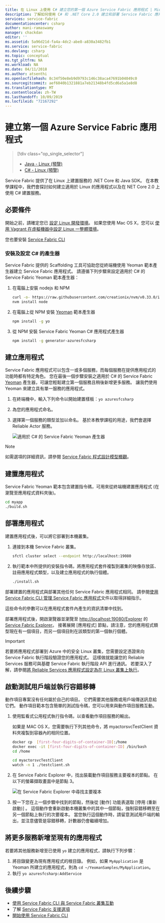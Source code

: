 ```yaml
---
title: 在 Linux 上使用 C# 建立您的第一個 Azure Service Fabric 應用程式 | Microsoft Docs
description: 了解如何使用 C# 和 .NET Core 2.0 建立和部署 Service Fabric 應用程式。
services: service-fabric
documentationcenter: csharp
author: mani-ramaswamy
manager: chackdan
editor: ''
ms.assetid: 5a96d21d-fa4a-4dc2-abe8-a830a3482fb1
ms.service: service-fabric
ms.devlang: csharp
ms.topic: conceptual
ms.tgt_pltfrm: NA
ms.workload: NA
ms.date: 04/11/2018
ms.author: atsenthi
ms.openlocfilehash: 8c34f50e8eb9d9793c146c38aca47691b04049c0
ms.sourcegitcommit: aef6040b1321881a7eb21348b4fd5cd6a5a1e8d8
ms.translationtype: MT
ms.contentlocale: zh-TW
ms.lasthandoff: 10/09/2019
ms.locfileid: "72167292"
---
```

# <a name="create-your-first-azure-service-fabric-application"></a>建立第一個 Azure Service Fabric 應用程式
> [!div class="op_single_selector"]
> * [Java - Linux (預覽)](service-fabric-create-your-first-linux-application-with-java.md)
> * [C# - Linux (預覽)](service-fabric-create-your-first-linux-application-with-csharp.md)
>
>

Service Fabric 提供了在 Linux 上建置服務的 .NET Core 和 Java SDK。 在本教學課程中，我們會探討如何建立適用於 Linux 的應用程式以及在 NET Core 2.0 上使用 C# 建置服務。

## <a name="prerequisites"></a>必要條件
開始之前，請確定您已 [設定 Linux 開發環境](service-fabric-get-started-linux.md)。 如果您使用 Mac OS X，您可以 [使用 Vagrant 在虛擬機器中設定 Linux 一整體環境](service-fabric-get-started-mac.md)。

您也要安裝 [Service Fabric CLI](service-fabric-cli.md)

### <a name="install-and-set-up-the-generators-for-c"></a>安裝及設定 C# 的產生器
Service Fabric 提供的 Scaffolding 工具可協助您從終端機使用 Yeoman 範本產生器建立 Service Fabric 應用程式。 請遵循下列步驟來設定適用於 C# 的 Service Fabric Yeoman 範本產生器：

1. 在電腦上安裝 nodejs 和 NPM

   ```bash
   curl -o- https://raw.githubusercontent.com/creationix/nvm/v0.33.0/install.sh | bash 
   nvm install node 
   ```
2. 在電腦上從 NPM 安裝 [Yeoman](https://yeoman.io/) 範本產生器

   ```bash
   npm install -g yo
   ```
3. 從 NPM 安裝 Service Fabric Yeoman C# 應用程式產生器

   ```bash
   npm install -g generator-azuresfcsharp
   ```

## <a name="create-the-application"></a>建立應用程式
Service Fabric 應用程式可以包含一或多個服務，而每個服務在提供應用程式的功能時都有特定角色。 您在最後一個步驟安裝之適用於 C# 的 Service Fabric [Yeoman](https://yeoman.io/) 產生器，可讓您輕鬆建立第一個服務且稍後新增更多服務。 讓我們使用 Yeoman 來建立具有單一服務的應用程式。

1. 在終端機中，輸入下列命令以開始建置樣板︰`yo azuresfcsharp`
2. 為您的應用程式命名。
3. 選擇第一個服務的類型並加以命名。 基於本教學課程的用途，我們會選擇 Reliable Actor 服務。

   ![適用於 C# 的 Service Fabric Yeoman 產生器][sf-yeoman]

> [!NOTE]
> 如需選項的詳細資訊，請參閱 [Service Fabric 程式設計模型概觀](service-fabric-choose-framework.md)。
>
>

## <a name="build-the-application"></a>建置應用程式
Service Fabric Yeoman 範本包含建置指令碼，可用來從終端機建置應用程式 (在瀏覽至應用程式資料夾後)。

  ```sh
 cd myapp
 ./build.sh
  ```

## <a name="deploy-the-application"></a>部署應用程式

建置應用程式後，可以將它部署到本機叢集。

1. 連接到本機 Service Fabric 叢集。

    ```bash
    sfctl cluster select --endpoint http://localhost:19080
    ```

2. 執行範本中所提供的安裝指令碼，將應用程式套件複製到叢集的映像存放區、註冊應用程式類型，以及建立應用程式的執行個體。

    ```bash
    ./install.sh
    ```

部署建置的應用程式與部署其他任何 Service Fabric 應用程式相同。 請參閱[使用 Service Fabric CLI 管理 Service Fabric 應用程式](service-fabric-application-lifecycle-sfctl.md)文件以取得詳細指示。

這些命令的參數可以在應用程式套件內產生的資訊清單中找到。

部署應用程式後，開啟瀏覽器並瀏覽至 [http://localhost:19080/Explorer](http://localhost:19080/Explorer) 的 [Service Fabric Explorer](service-fabric-visualizing-your-cluster.md)。 接著展開 [應用程式] 節點，請注意，您的應用程式類型現在有一個項目，而另一個項目則在該類型的第一個執行個體。

> [!IMPORTANT]
> 若要將應用程式部署到 Azure 中的安全 Linux 叢集，您需要設定憑證來向 Service Fabric 執行階段驗證您的應用程式。 這樣做就能讓您的 Reliable Services 服務可與基礎 Service Fabric 執行階段 API 進行通訊。 若要深入了解，請參閱[將 Reliable Services 應用程式設定為在 Linux 叢集上執行](./service-fabric-configure-certificates-linux.md#configure-a-reliable-services-app-to-run-on-linux-clusters)。  
>

## <a name="start-the-test-client-and-perform-a-failover"></a>啟動測試用戶端並執行容錯移轉
動作項目專案沒有任何屬於自己的項目。 它們需要其他服務或用戶端傳送訊息給它們。 動作項目範本包含簡單的測試指令碼，您可以用來與動作項目服務互動。

1. 使用監看式公用程式執行指令碼，以查看動作項目服務的輸出。

   如果是 MAC OS X，您需要執行下列其他命令，將 myactorsvcTestClient 資料夾複製到容器內的相同位置。
    
    ```bash
    docker cp  [first-four-digits-of-container-ID]:/home
    docker exec -it [first-four-digits-of-container-ID] /bin/bash
    cd /home
    ```
    
    ```bash
    cd myactorsvcTestClient
    watch -n 1 ./testclient.sh
    ```
2. 在 Service Fabric Explorer 中，找出裝載動作項目服務主要複本的節點。 在以下的螢幕擷取畫面中是節點 3。

    ![在 Service Fabric Explorer 中尋找主要複本][sfx-primary]
3. 按一下您在上一個步驟中找到的節點，然後從 [動作] 功能表選取 [停用 (重新啟動)] 。 這個動作會重新啟動本機叢集中的其中一個節點，強制容錯移轉至在另一個節點上執行的次要複本。 當您執行這個動作時，請留意測試用戶端的輸出，並注意儘管是容錯移轉，計數器仍會繼續增加。

## <a name="adding-more-services-to-an-existing-application"></a>將更多服務新增至現有的應用程式

若要將其他服務新增至已使用 `yo` 建立的應用程式，請執行下列步驟︰
1. 將目錄變更為現有應用程式的根目錄。  例如，如果 `MyApplication` 是 Yeoman 所建立的應用程式，則為 `cd ~/YeomanSamples/MyApplication`。
2. 執行 `yo azuresfcsharp:AddService`

## <a name="next-steps"></a>後續步驟

* [使用 Service Fabric CLI 與 Service Fabric 叢集互動](service-fabric-cli.md)
* 了解 [Service Fabric 支援選項](service-fabric-support.md)
* [開始使用 Service Fabric CLI](service-fabric-cli.md)

<!-- Images -->
[sf-yeoman]: ./media/service-fabric-create-your-first-linux-application-with-csharp/yeoman-csharp.png
[sfx-primary]: ./media/service-fabric-create-your-first-linux-application-with-csharp/sfx-primary.png
